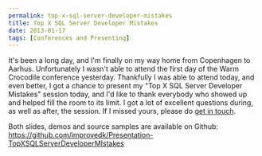 ```yaml
---
permalink: top-x-sql-server-developer-mistakes
title: Top X SQL Server Developer Mistakes
date: 2013-01-17
tags: [Conferences and Presenting]
---
```

It's been a long day, and I'm finally on my way home from Copenhagen to Aarhus. Unfortunately I wasn't able to attend the first day of the Warm Crocodile conference yesterday. Thankfully I was able to attend today, and even better, I got a chance to present my "Top X SQL Server Developer Mistakes" session today, and I'd like to thank everybody who showed up and helped fill the room to its limit. I got a lot of excellent questions during, as well as after, the session. If I missed yours, please do [get in touch](mailto:mark@improve.dk).

<!-- more -->

Both slides, demos and source samples are available on Github:  
https://github.com/improvedk/Presentation-TopXSQLServerDeveloperMIstakes
